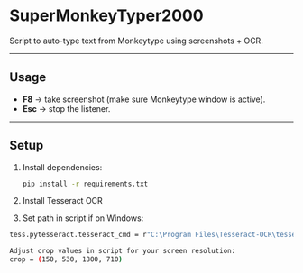 # SuperMonkeyTyper2000

Script to auto-type text from Monkeytype using screenshots + OCR.

---

## Usage
- **F8** → take screenshot (make sure Monkeytype window is active).  
- **Esc** → stop the listener.  

---

## Setup
1. Install dependencies:
   ```bash
   pip install -r requirements.txt
   
2. Install Tesseract OCR

3. Set path in script if on Windows:
```bash
tess.pytesseract.tesseract_cmd = r"C:\Program Files\Tesseract-OCR\tesseract.exe"

Adjust crop values in script for your screen resolution:
crop = (150, 530, 1800, 710)

